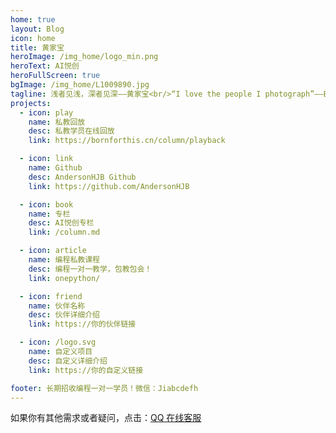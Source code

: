 ```yaml
---
home: true
layout: Blog
icon: home
title: 黄家宝
heroImage: /img_home/logo_min.png
heroText: AI悦创
heroFullScreen: true
bgImage: /img_home/L1009890.jpg
tagline: 浅者见浅，深者见深——黄家宝<br/>“I love the people I photograph”——Bruce Gilden
projects:
  - icon: play
    name: 私教回放
    desc: 私教学员在线回放
    link: https://bornforthis.cn/column/playback

  - icon: link
    name: Github
    desc: AndersonHJB Github
    link: https://github.com/AndersonHJB

  - icon: book
    name: 专栏
    desc: AI悦创专栏
    link: /column.md

  - icon: article
    name: 编程私教课程
    desc: 编程一对一教学，包教包会！
    link: onepython/

  - icon: friend
    name: 伙伴名称
    desc: 伙伴详细介绍
    link: https://你的伙伴链接

  - icon: /logo.svg
    name: 自定义项目
    desc: 自定义详细介绍
    link: https://你的自定义链接

footer: 长期招收编程一对一学员！微信：Jiabcdefh
---
```


如果你有其他需求或者疑问，点击：[QQ 在线客服](http://wpa.qq.com/msgrd?v=3&uin=1432803776&site=qq&menu=yes)
